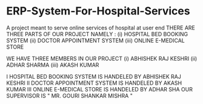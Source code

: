 # ERP-System-For-Hospital-Services
A project meant to serve online services of hospital at user end
THERE ARE THREE PARTS OF OUR PROJECT NAMELY :
 (i) HOSPITAL BED BOOKING SYSTEM
 (ii) DOCTOR APPOINTMENT SYSTEM
 (iii) ONLINE E-MEDICAL STORE
 
 WE HAVE THREE MEMBERS IN OUR PROJECT
  (i) ABHISHEK RAJ KESHRI
  (ii) ADHAR SHARMA 
  (iii) AKASH KUMAR
  
 I HOSPITAL BED BOOKING SYSTEM IS HANDELED BY ABHISHEK RAJ KESHRI
 II DOCTOR APPOINTMENT SYSTEM IS HANDELED BY AKASH KUMAR
 III ONLINE E-MEDICAL STORE  IS HANDELED BY ADHAR SHA
 OUR SUPERVISOR IS " MR. GOURI SHANKAR MISHRA "
